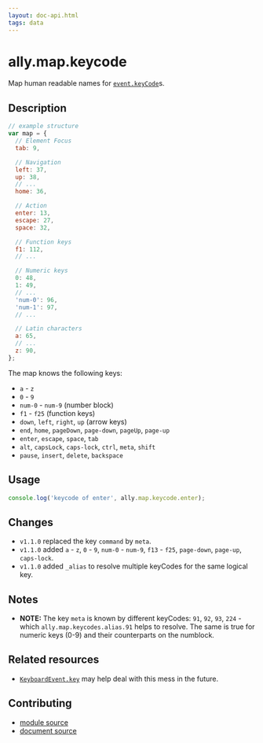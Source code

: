```yaml
---
layout: doc-api.html
tags: data
---
```


# ally.map.keycode

Map human readable names for [`event.keyCode`](https://developer.mozilla.org/en-US/docs/Web/API/event.keyCode)s.


## Description

```js
// example structure
var map = {
  // Element Focus
  tab: 9,

  // Navigation
  left: 37,
  up: 38,
  // ...
  home: 36,

  // Action
  enter: 13,
  escape: 27,
  space: 32,

  // Function keys
  f1: 112,
  // ...

  // Numeric keys
  0: 48,
  1: 49,
  // ...
  'num-0': 96,
  'num-1': 97,
  // ...

  // Latin characters
  a: 65,
  // ...
  z: 90,
};
```

The map knows the following keys:

* `a` - `z`
* `0` - `9`
* `num-0` - `num-9` (number block)
* `f1` - `f25` (function keys)
* `down`, `left`, `right`, `up` (arrow keys)
* `end`, `home`, `pageDown`, `page-down`, `pageUp`, `page-up`
* `enter`, `escape`, `space`, `tab`
* `alt`, `capsLock`, `caps-lock`, `ctrl`, `meta`, `shift`
* `pause`, `insert`, `delete`, `backspace`


## Usage

```js
console.log('keycode of enter', ally.map.keycode.enter);
```


## Changes

* `v1.1.0` replaced the key `command` by `meta`.
* `v1.1.0` added `a` - `z`, `0` - `9`, `num-0` - `num-9`, `f13` - `f25`, `page-down`, `page-up`, `caps-lock`.
* `v1.1.0` added `_alias` to resolve multiple keyCodes for the same logical key.


## Notes

* **NOTE:** The key `meta` is known by different keyCodes: `91`, `92`, `93`, `224` - which `ally.map.keycodes.alias.91` helps to resolve. The same is true for numeric keys (0-9) and their counterparts on the numblock.


## Related resources

* [`KeyboardEvent.key`](https://developer.mozilla.org/en-US/docs/Web/API/KeyboardEvent/key) may help deal with this mess in the future.


## Contributing

* [module source](https://github.com/medialize/ally.js/blob/master/src/map/keycode.js)
* [document source](https://github.com/medialize/ally.js/blob/master/docs/api/map/keycode.md)

